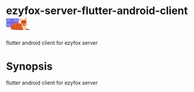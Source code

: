 # ezyfox-server-flutter-android-client <img src="https://github.com/youngmonkeys/ezyfox-server/blob/master/logo.png" width="64" />
flutter android client for ezyfox server

# Synopsis

flutter android client for ezyfox server
